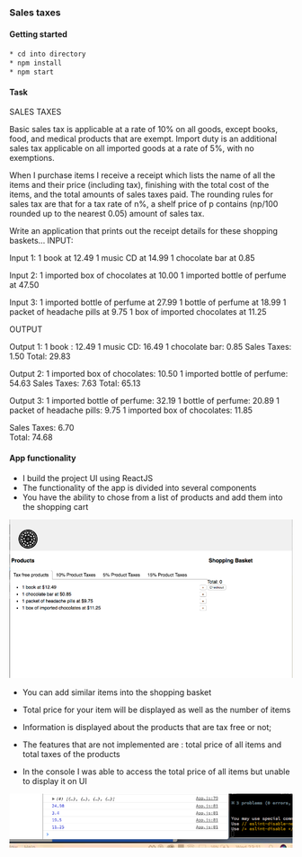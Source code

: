 ### Sales taxes

#### Getting started

```
* cd into directory
* npm install
* npm start

```

#### Task

SALES TAXES

Basic sales tax is applicable at a rate of 10% on all goods, except books,
food, and medical products that are exempt. Import duty is an additional
sales tax applicable on all imported goods at a rate of 5%, with no
exemptions.

When I purchase items I receive a receipt which lists the name of all the
items and their price (including tax), finishing with the total cost of the
items, and the total amounts of sales taxes paid.  The rounding rules for
sales tax are that for a tax rate of n%, a shelf price of p contains
(np/100 rounded up to the nearest 0.05) amount of sales tax.

Write an application that prints out the receipt details for these shopping
baskets...
INPUT:

Input 1:
1 book at 12.49
1 music CD at 14.99
1 chocolate bar at 0.85

Input 2:
1 imported box of chocolates at 10.00
1 imported bottle of perfume at 47.50

Input 3:
1 imported bottle of perfume at 27.99
1 bottle of perfume at 18.99
1 packet of headache pills at 9.75
1 box of imported chocolates at 11.25

OUTPUT

Output 1:
1 book : 12.49
1 music CD: 16.49
1 chocolate bar: 0.85
Sales Taxes: 1.50
Total: 29.83

Output 2:
1 imported box of chocolates: 10.50
1 imported bottle of perfume: 54.63
Sales Taxes: 7.63
Total: 65.13

Output 3:
1 imported bottle of perfume: 32.19
1 bottle of perfume: 20.89
1 packet of headache pills: 9.75
1 imported box of chocolates: 11.85

Sales Taxes: 6.70  
Total: 74.68


#### App functionality

* I build the project UI using ReactJS
* The functionality of the app is divided into several components
* You have the ability to chose from a list of products and add them into the shopping cart

![display](src/css/images/display.png)

* You can add similar items into the shopping basket
* Total price for your item will be displayed as well as the number of items
* Information is displayed about the products that are tax free or not;

* The features that are not implemented are : total price of all items and total taxes of the products

* In the console I was able to access the total price of all items but unable to display it on UI

![console](src/css/images/console.png)
